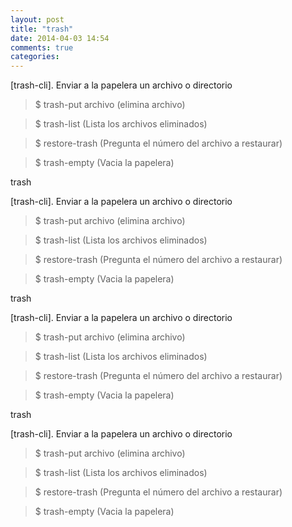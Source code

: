 ```yaml
---
layout: post
title: "trash"
date: 2014-04-03 14:54
comments: true
categories: 
---
```

[trash-cli]. Enviar a la papelera un archivo o directorio

>$ trash-put archivo (elimina archivo)

>$ trash-list (Lista los archivos eliminados)

>$ restore-trash (Pregunta el número del archivo a restaurar)

>$ trash-empty (Vacia la papelera)

trash

[trash-cli]. Enviar a la papelera un archivo o directorio

>$ trash-put archivo (elimina archivo)

>$ trash-list (Lista los archivos eliminados)

>$ restore-trash (Pregunta el número del archivo a restaurar)

>$ trash-empty (Vacia la papelera)

trash

[trash-cli]. Enviar a la papelera un archivo o directorio

>$ trash-put archivo (elimina archivo)

>$ trash-list (Lista los archivos eliminados)

>$ restore-trash (Pregunta el número del archivo a restaurar)

>$ trash-empty (Vacia la papelera)

trash

[trash-cli]. Enviar a la papelera un archivo o directorio

>$ trash-put archivo (elimina archivo)

>$ trash-list (Lista los archivos eliminados)

>$ restore-trash (Pregunta el número del archivo a restaurar)

>$ trash-empty (Vacia la papelera)

